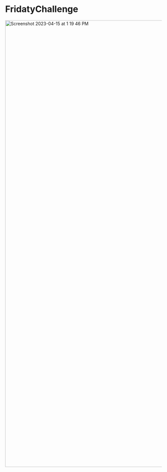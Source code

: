 # FridatyChallenge
 
<img width="1434" alt="Screenshot 2023-04-15 at 1 19 46 PM" src="https://user-images.githubusercontent.com/85656320/232242286-4090f9f9-7be2-4572-bde0-e5186adf9e9c.png">
